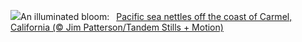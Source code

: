 ![](https://www.bing.com/th?id=OHR.SeaNettles_EN-US6654060294_UHD.jpg&w=1000)An illuminated bloom:&nbsp;&ensp;[Pacific sea nettles off the coast of Carmel, California (© Jim Patterson/Tandem Stills + Motion)](https://www.bing.com/th?id=OHR.SeaNettles_EN-US6654060294_UHD.jpg)
<br><br/>
